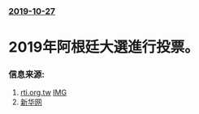 ### [2019-10-27](/news/2019/10/27/index.md)

##### 
# 2019年阿根廷大選進行投票。 




### 信息来源:

1. [rti.org.tw](https://www.rti.org.tw/news/view/id/2039253) [IMG](https://static.rti.org.tw/assets/thumbnails/2017/10/23/146469135858172.jpg)
2. [新华网](http://www.xinhuanet.com/world/2019-10/28/c_1125161293.htm)
